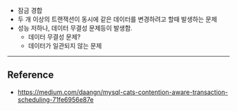 - 잠금 경합
- 두 개 이상의 트랜잭션이 동시에 같은 데이터를 변경하려고 할때 발생하는 문제
- 성능 저하나, 데이터 무결성 문제등이 발생함.
	- 데이터 무결성 문제?
	- 데이터가 일관되지 않는 문제

---
## Reference
- https://medium.com/daangn/mysql-cats-contention-aware-transaction-scheduling-71fe6956e87e